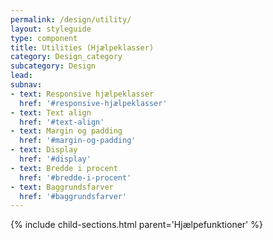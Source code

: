 ```yaml
---
permalink: /design/utility/
layout: styleguide
type: component
title: Utilities (Hjælpeklasser)
category: Design_category
subcategory: Design
lead: 
subnav:
- text: Responsive hjælpeklasser
  href: '#responsive-hjælpeklasser'
- text: Text align
  href: '#text-align'
- text: Margin og padding
  href: '#margin-og-padding'
- text: Display
  href: '#display'
- text: Bredde i procent
  href: '#bredde-i-procent'
- text: Baggrundsfarver
  href: '#baggrundsfarver'
---
```


{% include child-sections.html parent='Hjælpefunktioner' %}
